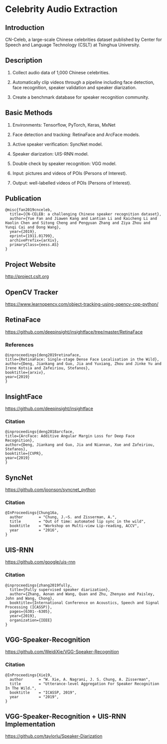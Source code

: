 # Celebrity Audio Extraction

## Introduction

CN-Celeb, a large-scale Chinese celebrities dataset published by Center for Speech and Language Technology (CSLT) at Tsinghua University.

## Description

1. Collect audio data of 1,000 Chinese celebrities.

2. Automatically clip videos through a pipeline including face detection, face recognition, speaker validation and speaker diarization.

3. Create a benchmark database for speaker recognition community.

## Basic Methods

1. Environments: Tensorflow, PyTorch, Keras, MxNet

2. Face detection and tracking: RetinaFace and ArcFace models.

3. Active speaker verification: SyncNet model.

4. Speaker diarization: UIS-RNN model.

5. Double check by speaker recognition: VGG model.

6. Input: pictures and videos of POIs (Persons of Interest).

7. Output: well-labelled videos of POIs (Persons of Interest).

## Publication

```
@misc{fan2019cnceleb,
  title={CN-CELEB: a challenging Chinese speaker recognition dataset},
  author={Yue Fan and Jiawen Kang and Lantian Li and Kaicheng Li and Haolin Chen and Sitong Cheng and Pengyuan Zhang and Ziya Zhou and Yunqi Cai and Dong Wang},
  year={2019},
  eprint={1911.01799},
  archivePrefix={arXiv},
  primaryClass={eess.AS}
}
```

## Project Website

http://project.cslt.org

## OpenCV Tracker

https://www.learnopencv.com/object-tracking-using-opencv-cpp-python/

## RetinaFace

https://github.com/deepinsight/insightface/tree/master/RetinaFace

### References

```
@inproceedings{deng2019retinaface,
title={RetinaFace: Single-stage Dense Face Localisation in the Wild},
author={Deng, Jiankang and Guo, Jia and Yuxiang, Zhou and Jinke Yu and Irene Kotsia and Zafeiriou, Stefanos},
booktitle={arxiv},
year={2019}
}
```

## InsightFace

https://github.com/deepinsight/insightface

### Citation

```
@inproceedings{deng2018arcface,
title={ArcFace: Additive Angular Margin Loss for Deep Face Recognition},
author={Deng, Jiankang and Guo, Jia and Niannan, Xue and Zafeiriou, Stefanos},
booktitle={CVPR},
year={2019}
}
```

## SyncNet

https://github.com/joonson/syncnet_python

### Citation

```
@InProceedings{Chung16a,
  author       = "Chung, J.~S. and Zisserman, A.",
  title        = "Out of time: automated lip sync in the wild",
  booktitle    = "Workshop on Multi-view Lip-reading, ACCV",
  year         = "2016",
}
```

## UIS-RNN

https://github.com/google/uis-rnn

### Citation

```
@inproceedings{zhang2019fully,
  title={Fully supervised speaker diarization},
  author={Zhang, Aonan and Wang, Quan and Zhu, Zhenyao and Paisley, John and Wang, Chong},
  booktitle={International Conference on Acoustics, Speech and Signal Processing (ICASSP)},
  pages={6301--6305},
  year={2019},
  organization={IEEE}
}
```

## VGG-Speaker-Recognition

https://github.com/WeidiXie/VGG-Speaker-Recognition

### Citation

```
@InProceedings{Xie19,
  author       = "W. Xie, A. Nagrani, J. S. Chung, A. Zisserman",
  title        = "Utterance-level Aggregation For Speaker Recognition In The Wild.",
  booktitle    = "ICASSP, 2019",
  year         = "2019",
}
```

## VGG-Speaker-Recognition + UIS-RNN Implementation

https://github.com/taylorlu/Speaker-Diarization
